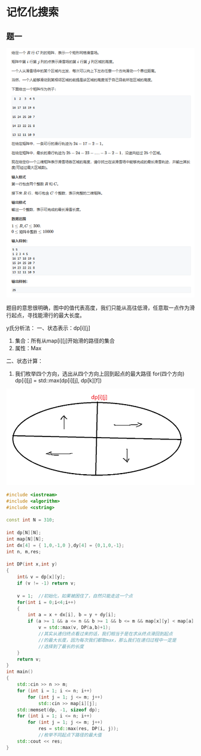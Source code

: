 # 记忆化搜索

## 题一

![题一](./pic/Question1.png)

题目的意思很明确，图中的值代表高度，我们只能从高往低滑，任意取一点作为滑行起点，寻找能滑行的最大长度。

y氏分析法：
一、状态表示：dp[i][j]

1. 集合：所有从map[i][j]开始滑的路径的集合
2. 属性：Max

二、状态计算：
1. 我们枚举四个方向，选出从四个方向上回到起点的最大路径
   for(四个方向)
        dp[i][j] = std::max(dp[i][j], dp[k][f])

![1-1](./pic/1-1.png)

```cpp
#include <iostream>
#include <algorithm>
#include <cstring>

const int N = 310;

int dp[N][N];
int map[N][N];
int dx[4] = { 1,0,-1,0 },dy[4] = {0,1,0,-1};
int n, m,res;

int DP(int x,int y)
{
	int& v = dp[x][y];
	if (v != -1) return v;

	v = 1;  //初始化，如果被困住了，自然只能走这一个点
	for(int i = 0;i<4;i++)
	{
		int a = x + dx[i], b = y + dy[i];
		if (a >= 1 && a <= n && b >= 1 && b <= m && map[x][y] < map[a][b])
			v = std::max(v, DP(a,b)+1);
			//其实从递归终点看过来的话，我们相当于是在求从终点滑回到起点
			//的最大长度，因为每次我们都取max，那么我们在递归过程中一定是
			//选择到了最长的长度
	}
	return v;
}
int main()
{
	std::cin >> n >> m;
	for (int i = 1; i <= n; i++)
		for (int j = 1; j <= m; j++)
			std::cin >> map[i][j];
	std::memset(dp, -1, sizeof dp);
	for (int i = 1; i <= n; i++)
		for (int j = 1; j <= m; j++)
			res = std::max(res, DP(i, j));
			//枚举不同起点下路径的最大值
	std::cout << res;
}
```


